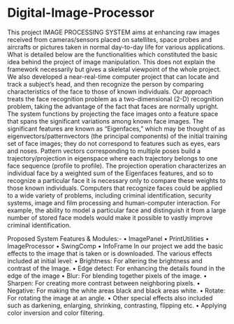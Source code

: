 Digital-Image-Processor
=======================

This project IMAGE PROCESSING SYSTEM aims at enhancing  raw  images received from cameras/sensors placed on satellites, space probes and aircrafts or pictures taken in normal day-to-day life for various applications. What is detailed below are the functionalities which constituted the basic idea behind the project of image manipulation. This does not explain the framework necessarily but gives a skeletal viewpoint of the whole project. We also developed a near-real-time computer project that can locate and track a subject’s head, and then recognize the person by comparing characteristics of the face to those of known individuals. Our approach treats the face recognition problem as a two-dimensional (2-D) recognition problem, taking the advantage of the fact that faces are normally upright. The system functions by projecting the face images onto a feature space that spans the significant variations among known face images. The significant features are known as “Eigenfaces,” which may be thought of as eigenvectors/patternvectors (the principal components) of the initial training set of face images; they do not correspond to features such as eyes, ears and noses. Pattern vectors corresponding to multiple poses build a trajectory/projection in eigenspace where each trajectory belongs to one face sequence (profile to profile). The projection operation characterizes an individual face by a weighted sum of the Eigenfaces features, and so to recognize a particular face it is necessary only to compare these weights to those known individuals. Computers that recognize faces could be applied to a wide variety of problems, including criminal identification, security systems, image and film processing and human-computer interaction. For example, the ability to model a particular face and distinguish it from a large number of stored face models would make it possible to vastly improve criminal identification.

Proposed System Features & Modules:-
•	ImagePanel
•	PrintUtilities
•	ImageProcessor
•	SwingComp
•	InfoFrame
In our project we add the basic effects to the image that is taken or is downloaded. The various effects included at initial level:
•	Brightness:  For altering the brightness and contrast of the Image.
•	Edge detect: For enhancing the details found in the edge of the image
•	Blur: For blending together pixels of the image.
•	Sharpen: For creating more contrast between neighboring pixels.
•	Negative: For making the white areas black and black areas white.
•	Rotate: For rotating the image at an angle.
•	Other special effects also included such as darkening, enlarging, shrinking, contrasting, flipping etc.
•	Applying color inversion and color filtering.
